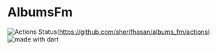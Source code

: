 # AlbumsFm 
![Actions Status](https://github.com/sherifhasan/albums_fm/workflows/Build%20and%20Test/badge.svg)(https://github.com/sherifhasan/albums_fm/actions) 
<img src="https://img.shields.io/badge/made%20with-dart-blue.svg" alt="made with dart">
